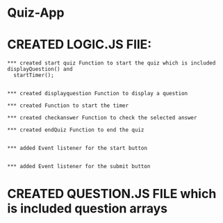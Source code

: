 # Quiz-App
# CREATED LOGIC.JS FIlE:
  
    *** created start quiz Function to start the quiz which is included displayQuestion() and
      startTimer();
    
  
    *** created displayquestion Function to display a question
   
    *** created Function to start the timer
    
    *** created checkanswer Function to check the selected answer
    
    *** created endQuiz Function to end the quiz
    
  
    *** added Event listener for the start button
    
  
    *** added Event listener for the submit button

# CREATED QUESTION.JS FILE which is included question arrays

   
  